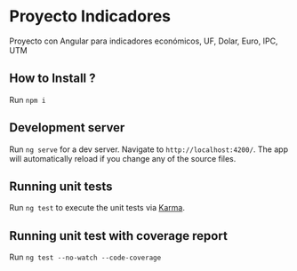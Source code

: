 # Proyecto Indicadores

Proyecto con Angular para indicadores económicos, UF, Dolar, Euro, IPC, UTM

## How to Install ?

Run `npm i `

## Development server

Run `ng serve` for a dev server. Navigate to `http://localhost:4200/`. The app will automatically reload if you change any of the source files.

## Running unit tests

Run `ng test` to execute the unit tests via [Karma](https://karma-runner.github.io).


## Running unit test with coverage report

Run `ng test --no-watch --code-coverage`
